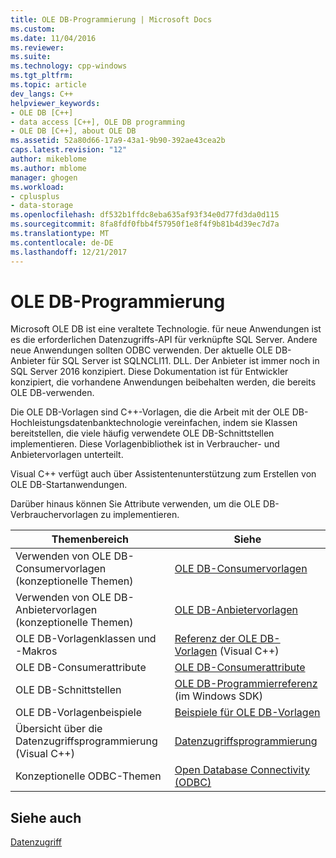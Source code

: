 ```yaml
---
title: OLE DB-Programmierung | Microsoft Docs
ms.custom: 
ms.date: 11/04/2016
ms.reviewer: 
ms.suite: 
ms.technology: cpp-windows
ms.tgt_pltfrm: 
ms.topic: article
dev_langs: C++
helpviewer_keywords:
- OLE DB [C++]
- data access [C++], OLE DB programming
- OLE DB [C++], about OLE DB
ms.assetid: 52a80d66-17a9-43a1-9b90-392ae43cea2b
caps.latest.revision: "12"
author: mikeblome
ms.author: mblome
manager: ghogen
ms.workload:
- cplusplus
- data-storage
ms.openlocfilehash: df532b1ffdc8eba635af93f34e0d77fd3da0d115
ms.sourcegitcommit: 8fa8fdf0fbb4f57950f1e8f4f9b81b4d39ec7d7a
ms.translationtype: MT
ms.contentlocale: de-DE
ms.lasthandoff: 12/21/2017
---
```

# <a name="ole-db-programming"></a>OLE DB-Programmierung
Microsoft OLE DB ist eine veraltete Technologie. für neue Anwendungen ist es die erforderlichen Datenzugriffs-API für verknüpfte SQL Server. Andere neue Anwendungen sollten ODBC verwenden. Der aktuelle OLE DB-Anbieter für SQL Server ist SQLNCLI11. DLL. Der Anbieter ist immer noch in SQL Server 2016 konzipiert. Diese Dokumentation ist für Entwickler konzipiert, die vorhandene Anwendungen beibehalten werden, die bereits OLE DB-verwenden.
  
 Die OLE DB-Vorlagen sind C++-Vorlagen, die die Arbeit mit der OLE DB-Hochleistungsdatenbanktechnologie vereinfachen, indem sie Klassen bereitstellen, die viele häufig verwendete OLE DB-Schnittstellen implementieren. Diese Vorlagenbibliothek ist in Verbraucher- und Anbietervorlagen unterteilt.  
  
 Visual C++ verfügt auch über Assistentenunterstützung zum Erstellen von OLE DB-Startanwendungen.  
  
 Darüber hinaus können Sie Attribute verwenden, um die OLE DB-Verbrauchervorlagen zu implementieren.  
  
|Themenbereich|Siehe|  
|-------------------------|---------|  
|Verwenden von OLE DB-Consumervorlagen (konzeptionelle Themen)|[OLE DB-Consumervorlagen](../../data/oledb/ole-db-consumer-templates-cpp.md)|  
|Verwenden von OLE DB-Anbietervorlagen (konzeptionelle Themen)|[OLE DB-Anbietervorlagen](../../data/oledb/ole-db-provider-templates-cpp.md)|  
|OLE DB-Vorlagenklassen und -Makros|[Referenz der OLE DB-Vorlagen](../../data/oledb/ole-db-templates.md) (Visual C++)|  
|OLE DB-Consumerattribute|[OLE DB-Consumerattribute](../../windows/ole-db-consumer-attributes.md)|  
|OLE DB-Schnittstellen|[OLE DB-Programmierreferenz](https://msdn.microsoft.com/en-us/library/ms713643.aspx) (im Windows SDK)|  
|OLE DB-Vorlagenbeispiele|[Beispiele für OLE DB-Vorlagen](http://msdn.microsoft.com/en-us/08958863-0b5f-41ad-ae99-fca7440c553c)| 
|Übersicht über die Datenzugriffsprogrammierung (Visual C++)|[Datenzugriffsprogrammierung](../../data/data-access-programming-mfc-atl.md)|  
|Konzeptionelle ODBC-Themen|[Open Database Connectivity (ODBC)](../../data/odbc/open-database-connectivity-odbc.md)|  

  
## <a name="see-also"></a>Siehe auch  
 [Datenzugriff](../data-access-in-cpp.md)